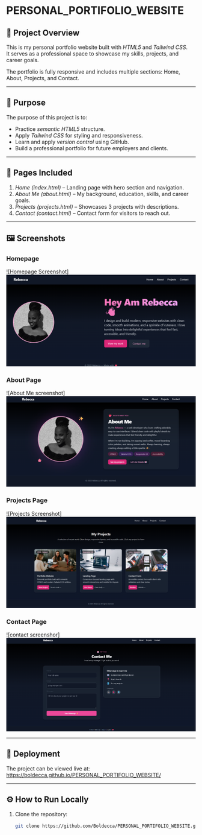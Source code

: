 # PERSONAL_PORTIFOLIO_WEBSITE

## 📌 Project Overview
This is my personal portfolio website built with *HTML5* and *Tailwind CSS*.  
It serves as a professional space to showcase my skills, projects, and career goals.  

The portfolio is fully responsive and includes multiple sections: Home, About, Projects, and Contact.  

---

## 🎯 Purpose
The purpose of this project is to:
- Practice *semantic HTML5* structure.
- Apply *Tailwind CSS* for styling and responsiveness.
- Learn and apply *version control* using GitHub.
- Build a professional portfolio for future employers and clients.

---

## 📂 Pages Included
1. *Home (index.html)* – Landing page with hero section and navigation.  
2. *About Me (about.html)* – My background, education, skills, and career goals.  
3. *Projects (projects.html)* – Showcases 3 projects with descriptions.  
4. *Contact (contact.html)* – Contact form for visitors to reach out.  

---

## 🖼 Screenshots
### Homepage
![Homepage Screenshot]![alt text](image-4.png)

### About Page
![About Me screenshot]![alt text](image-5.png)

### Projects Page
![Projects Screenshot]![alt text](image-6.png)

### Contact Page
![contact screenshor]![alt text](image-7.png)

---

## 🚀 Deployment
The project can be viewed live at:  
https://boldecca.github.io/PERSONAL_PORTIFOLIO_WEBSITE/ 

---

## ⚙ How to Run Locally
1. Clone the repository:
   ```bash
   git clone https://github.com/Boldecca/PERSONAL_PORTIFOLIO_WEBSITE.git